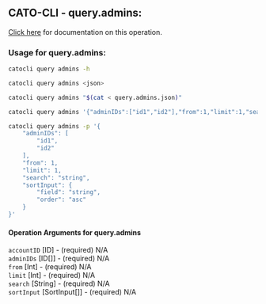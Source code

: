 
## CATO-CLI - query.admins:
[Click here](https://api.catonetworks.com/documentation/#query-query.admins) for documentation on this operation.

### Usage for query.admins:

```bash
catocli query admins -h

catocli query admins <json>

catocli query admins "$(cat < query.admins.json)"

catocli query admins '{"adminIDs":["id1","id2"],"from":1,"limit":1,"search":"string","sortInput":{"field":"string","order":"asc"}}'

catocli query admins -p '{
    "adminIDs": [
        "id1",
        "id2"
    ],
    "from": 1,
    "limit": 1,
    "search": "string",
    "sortInput": {
        "field": "string",
        "order": "asc"
    }
}'
```

#### Operation Arguments for query.admins ####

`accountID` [ID] - (required) N/A    
`adminIDs` [ID[]] - (required) N/A    
`from` [Int] - (required) N/A    
`limit` [Int] - (required) N/A    
`search` [String] - (required) N/A    
`sortInput` [SortInput[]] - (required) N/A    
